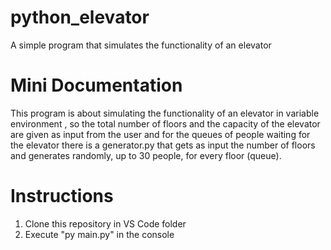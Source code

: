 # python_elevator
A simple program that simulates the functionality of an elevator

# Mini Documentation
This program is about simulating the functionality of an elevator in variable environment
, so the total number of floors and the capacity of the elevator are given as input from
the user and for the queues of people waiting for the elevator there is a generator.py that 
gets as input the number of floors and generates randomly, up to 30 people, for every floor (queue).


# Instructions
1. Clone this repository in VS Code folder
2. Execute "py main.py" in the console
